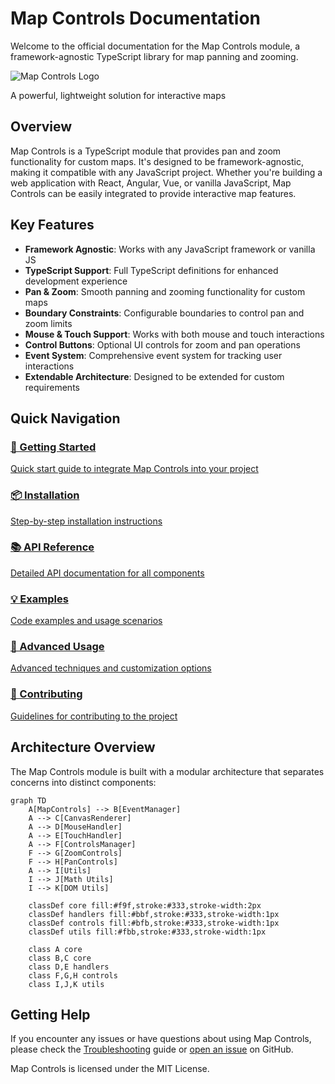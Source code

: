 # Map Controls Documentation

Welcome to the official documentation for the Map Controls module, a framework-agnostic TypeScript library for map panning and zooming.

<div class="hero">
  <img src="assets/map-controls-logo.png" alt="Map Controls Logo" class="logo" />
  <p class="tagline">A powerful, lightweight solution for interactive maps</p>
</div>

## Overview

Map Controls is a TypeScript module that provides pan and zoom functionality for custom maps. It's designed to be framework-agnostic, making it compatible with any JavaScript project. Whether you're building a web application with React, Angular, Vue, or vanilla JavaScript, Map Controls can be easily integrated to provide interactive map features.

## Key Features

- **Framework Agnostic**: Works with any JavaScript framework or vanilla JS
- **TypeScript Support**: Full TypeScript definitions for enhanced development experience
- **Pan & Zoom**: Smooth panning and zooming functionality for custom maps
- **Boundary Constraints**: Configurable boundaries to control pan and zoom limits
- **Mouse & Touch Support**: Works with both mouse and touch interactions
- **Control Buttons**: Optional UI controls for zoom and pan operations
- **Event System**: Comprehensive event system for tracking user interactions
- **Extendable Architecture**: Designed to be extended for custom requirements

## Quick Navigation

<div class="nav-grid">
  <a href="guides/getting-started.md" class="nav-item">
    <h3>🚀 Getting Started</h3>
    <p>Quick start guide to integrate Map Controls into your project</p>
  </a>
  <a href="guides/installation.md" class="nav-item">
    <h3>📦 Installation</h3>
    <p>Step-by-step installation instructions</p>
  </a>
  <a href="api/index.md" class="nav-item">
    <h3>📚 API Reference</h3>
    <p>Detailed API documentation for all components</p>
  </a>
  <a href="examples/index.md" class="nav-item">
    <h3>💡 Examples</h3>
    <p>Code examples and usage scenarios</p>
  </a>
  <a href="guides/advanced-usage.md" class="nav-item">
    <h3>🔧 Advanced Usage</h3>
    <p>Advanced techniques and customization options</p>
  </a>
  <a href="guides/contributing.md" class="nav-item">
    <h3>👥 Contributing</h3>
    <p>Guidelines for contributing to the project</p>
  </a>
</div>

## Architecture Overview

The Map Controls module is built with a modular architecture that separates concerns into distinct components:

```mermaid
graph TD
    A[MapControls] --> B[EventManager]
    A --> C[CanvasRenderer]
    A --> D[MouseHandler]
    A --> E[TouchHandler]
    A --> F[ControlsManager]
    F --> G[ZoomControls]
    F --> H[PanControls]
    A --> I[Utils]
    I --> J[Math Utils]
    I --> K[DOM Utils]
    
    classDef core fill:#f9f,stroke:#333,stroke-width:2px
    classDef handlers fill:#bbf,stroke:#333,stroke-width:1px
    classDef controls fill:#bfb,stroke:#333,stroke-width:1px
    classDef utils fill:#fbb,stroke:#333,stroke-width:1px
    
    class A core
    class B,C core
    class D,E handlers
    class F,G,H controls
    class I,J,K utils
```

## Getting Help

If you encounter any issues or have questions about using Map Controls, please check the [Troubleshooting](guides/troubleshooting.md) guide or [open an issue](https://github.com/your-repo/map-controls/issues) on GitHub.

<div class="footer">
  <p>Map Controls is licensed under the MIT License.</p>
</div>
